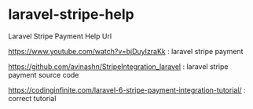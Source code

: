 # laravel-stripe-help

Laravel Stripe Payment Help Url

https://www.youtube.com/watch?v=bjDuyIzraKk : laravel stripe payment

https://github.com/avinashn/StripeIntegration_laravel : laravel stripe payment source code


https://codinginfinite.com/laravel-6-stripe-payment-integration-tutorial/  : correct tutorial
